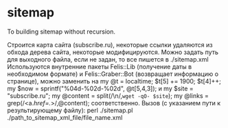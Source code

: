 # sitemap
To building sitemap without recursion.

Строится карта сайта (subscribe.ru),
некоторые ссылки удаляются из обхода дерева сайта, некоторые модифицируются.
Можно задать путь для выходного файла, если не задан, то все пишется в
./sitemap.xml
Используются внутренние пакеты Felis::Lib (получение даты в необходимом формате) 
и Felis::Graber::Bot (возвращает информацию о странице), можно заменить на
  my @t = localtime;
  $t[5] += 1900;
  $t[4]++;
  my $now = sprintf("%04d-%02d-%02d", @t[5,4,3]);
и 
  my $site = "subscribe.ru";
  my @content = split(/\n/,`wget -qO- $site`);
  my @links = grep(/<a.*href=.*>/,@content);
соответственно.
Вызов (с указанием пути к результирующему файлу):
  perl ./sitemap.pl ./path_to_sitemap_xml_file/file_name.xml
  
